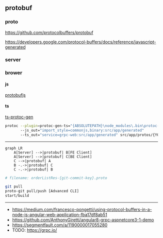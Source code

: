 ## protobuf



### proto

https://github.com/protocolbuffers/protobuf

https://developers.google.com/protocol-buffers/docs/reference/javascript-generated

### server



### brower

#### js

[protobufjs](https://www.npmjs.com/package/protobufjs)

#### ts

[ts-protoc-gen](https://www.npmjs.com/package/ts-protoc-gen)

```bash
protoc --plugin=protoc-gen-ts="{ABSOLUTEPATH}\node_modules\.bin\protoc-gen-ts.cmd" 
       --js_out="import_style=commonjs,binary:src/app/generated" 
       --ts_out="service=grpc-web:src/app/generated" src/app/protos/{YOURPROTOFILENAME}.proto
```



---

```mermaid
graph LR
	A[Server] -->|protobuf| B[FE Client]
	A[Server] -->|protobuf| C[BE Client]
	C -->|protobuf| A
	B -.->|protobuf| C
	C -.->|protobuf| B
```

```bash
# filename: orderListRes-{git-commit-key}.proto

git pull
proto-git pull/push [Advanced CLI]
start/build
```

---

+ https://medium.com/francesco-pongetti/using-protocol-buffers-in-a-node-js-angular-web-application-fba17df8ab51
+ https://github.com/AnthonyGiretti/angular8-grpc-aspnetcore3-1-demo
+ https://segmentfault.com/a/1190000017055280
+ TODO: <https://grpc.io/>
